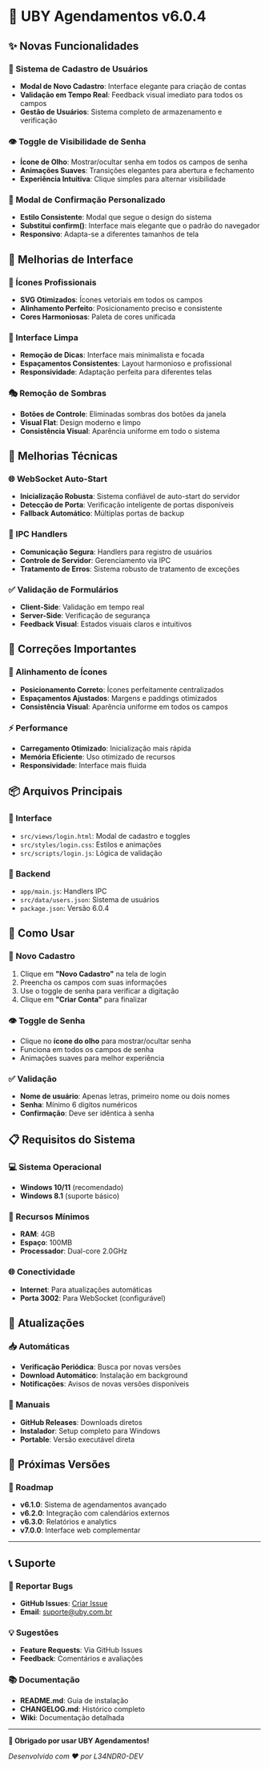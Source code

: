 # 🚀 UBY Agendamentos v6.0.4

## ✨ Novas Funcionalidades

### 🔐 Sistema de Cadastro de Usuários
- **Modal de Novo Cadastro**: Interface elegante para criação de contas
- **Validação em Tempo Real**: Feedback visual imediato para todos os campos
- **Gestão de Usuários**: Sistema completo de armazenamento e verificação

### 👁️ Toggle de Visibilidade de Senha
- **Ícone de Olho**: Mostrar/ocultar senha em todos os campos de senha
- **Animações Suaves**: Transições elegantes para abertura e fechamento
- **Experiência Intuitiva**: Clique simples para alternar visibilidade

### 🎨 Modal de Confirmação Personalizado
- **Estilo Consistente**: Modal que segue o design do sistema
- **Substitui confirm()**: Interface mais elegante que o padrão do navegador
- **Responsivo**: Adapta-se a diferentes tamanhos de tela

## 🎨 Melhorias de Interface

### 🎯 Ícones Profissionais
- **SVG Otimizados**: Ícones vetoriais em todos os campos
- **Alinhamento Perfeito**: Posicionamento preciso e consistente
- **Cores Harmoniosas**: Paleta de cores unificada

### 🧹 Interface Limpa
- **Remoção de Dicas**: Interface mais minimalista e focada
- **Espaçamentos Consistentes**: Layout harmonioso e profissional
- **Responsividade**: Adaptação perfeita para diferentes telas

### 🎭 Remoção de Sombras
- **Botões de Controle**: Eliminadas sombras dos botões da janela
- **Visual Flat**: Design moderno e limpo
- **Consistência Visual**: Aparência uniforme em todo o sistema

## 🔧 Melhorias Técnicas

### 🌐 WebSocket Auto-Start
- **Inicialização Robusta**: Sistema confiável de auto-start do servidor
- **Detecção de Porta**: Verificação inteligente de portas disponíveis
- **Fallback Automático**: Múltiplas portas de backup

### 📡 IPC Handlers
- **Comunicação Segura**: Handlers para registro de usuários
- **Controle de Servidor**: Gerenciamento via IPC
- **Tratamento de Erros**: Sistema robusto de tratamento de exceções

### ✅ Validação de Formulários
- **Client-Side**: Validação em tempo real
- **Server-Side**: Verificação de segurança
- **Feedback Visual**: Estados visuais claros e intuitivos

## 🐛 Correções Importantes

### 🎯 Alinhamento de Ícones
- **Posicionamento Correto**: Ícones perfeitamente centralizados
- **Espaçamentos Ajustados**: Margens e paddings otimizados
- **Consistência Visual**: Aparência uniforme em todos os campos

### ⚡ Performance
- **Carregamento Otimizado**: Inicialização mais rápida
- **Memória Eficiente**: Uso otimizado de recursos
- **Responsividade**: Interface mais fluida

## 📦 Arquivos Principais

### 🎨 Interface
- `src/views/login.html`: Modal de cadastro e toggles
- `src/styles/login.css`: Estilos e animações
- `src/scripts/login.js`: Lógica de validação

### 🔧 Backend
- `app/main.js`: Handlers IPC
- `src/data/users.json`: Sistema de usuários
- `package.json`: Versão 6.0.4

## 🚀 Como Usar

### 📝 Novo Cadastro
1. Clique em **"Novo Cadastro"** na tela de login
2. Preencha os campos com suas informações
3. Use o toggle de senha para verificar a digitação
4. Clique em **"Criar Conta"** para finalizar

### 👁️ Toggle de Senha
- Clique no **ícone do olho** para mostrar/ocultar senha
- Funciona em todos os campos de senha
- Animações suaves para melhor experiência

### ✅ Validação
- **Nome de usuário**: Apenas letras, primeiro nome ou dois nomes
- **Senha**: Mínimo 6 dígitos numéricos
- **Confirmação**: Deve ser idêntica à senha

## 📋 Requisitos do Sistema

### 💻 Sistema Operacional
- **Windows 10/11** (recomendado)
- **Windows 8.1** (suporte básico)

### 💾 Recursos Mínimos
- **RAM**: 4GB
- **Espaço**: 100MB
- **Processador**: Dual-core 2.0GHz

### 🌐 Conectividade
- **Internet**: Para atualizações automáticas
- **Porta 3002**: Para WebSocket (configurável)

## 🔄 Atualizações

### 📥 Automáticas
- **Verificação Periódica**: Busca por novas versões
- **Download Automático**: Instalação em background
- **Notificações**: Avisos de novas versões disponíveis

### 🔧 Manuais
- **GitHub Releases**: Downloads diretos
- **Instalador**: Setup completo para Windows
- **Portable**: Versão executável direta

## 🎯 Próximas Versões

### 🔮 Roadmap
- **v6.1.0**: Sistema de agendamentos avançado
- **v6.2.0**: Integração com calendários externos
- **v6.3.0**: Relatórios e analytics
- **v7.0.0**: Interface web complementar

---

## 📞 Suporte

### 🐛 Reportar Bugs
- **GitHub Issues**: [Criar Issue](https://github.com/L34NDR0-DEV/uby-agendamentos/issues)
- **Email**: suporte@uby.com.br

### 💡 Sugestões
- **Feature Requests**: Via GitHub Issues
- **Feedback**: Comentários e avaliações

### 📚 Documentação
- **README.md**: Guia de instalação
- **CHANGELOG.md**: Histórico completo
- **Wiki**: Documentação detalhada

---

**🎉 Obrigado por usar UBY Agendamentos!**

*Desenvolvido com ❤️ por L34NDR0-DEV* 